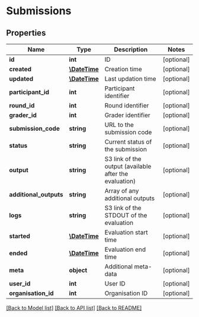 # Submissions

## Properties
Name | Type | Description | Notes
------------ | ------------- | ------------- | -------------
**id** | **int** | ID | [optional] 
**created** | [**\DateTime**](\DateTime.md) | Creation time | [optional] 
**updated** | [**\DateTime**](\DateTime.md) | Last updation time | [optional] 
**participant_id** | **int** | Participant identifier | [optional] 
**round_id** | **int** | Round identifier | [optional] 
**grader_id** | **int** | Grader identifier | [optional] 
**submission_code** | **string** | URL to the submission code | [optional] 
**status** | **string** | Current status of the submission | [optional] 
**output** | **string** | S3 link of the output (available after the evaluation) | [optional] 
**additional_outputs** | **string** | Array of any additional outputs | [optional] 
**logs** | **string** | S3 link of the STDOUT of the evaluation | [optional] 
**started** | [**\DateTime**](\DateTime.md) | Evaluation start time | [optional] 
**ended** | [**\DateTime**](\DateTime.md) | Evaluation end time | [optional] 
**meta** | **object** | Additional meta-data | [optional] 
**user_id** | **int** | User ID | [optional] 
**organisation_id** | **int** | Organisation ID | [optional] 

[[Back to Model list]](../README.md#documentation-for-models) [[Back to API list]](../README.md#documentation-for-api-endpoints) [[Back to README]](../README.md)


